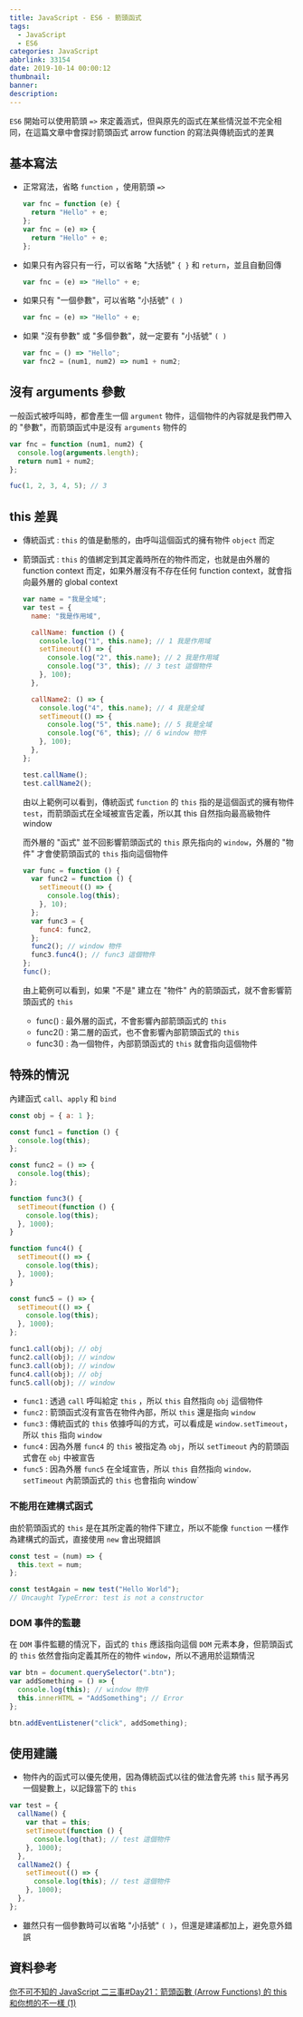 ```yaml
---
title: JavaScript - ES6 - 箭頭函式
tags:
  - JavaScript
  - ES6
categories: JavaScript
abbrlink: 33154
date: 2019-10-14 00:00:12
thumbnail:
banner:
description:
---
```


<!-- @format -->

`ES6` 開始可以使用箭頭 `=>` 來定義涵式，但與原先的函式在某些情況並不完全相同，在這篇文章中會探討箭頭函式 arrow function 的寫法與傳統函式的差異

<!-- more -->

## 基本寫法

- 正常寫法，省略 `function` ，使用箭頭 `=>`

  ```js
  var fnc = function (e) {
    return "Hello" + e;
  };
  var fnc = (e) => {
    return "Hello" + e;
  };
  ```

- 如果只有內容只有一行，可以省略 "大括號" `{ }` 和 `return`，並且自動回傳

  ```js
  var fnc = (e) => "Hello" + e;
  ```

- 如果只有 "一個參數"，可以省略 "小括號" `( )`

  ```js
  var fnc = (e) => "Hello" + e;
  ```

- 如果 "沒有參數" 或 "多個參數"，就一定要有 "小括號" `( )`

  ```js
  var fnc = () => "Hello";
  var fnc2 = (num1, num2) => num1 + num2;
  ```

## 沒有 arguments 參數

一般函式被呼叫時，都會產生一個 `argument` 物件，這個物件的內容就是我們帶入的 "參數"，而箭頭函式中是沒有 `arguments` 物件的

```js
var fnc = function (num1, num2) {
  console.log(arguments.length);
  return num1 + num2;
};

fuc(1, 2, 3, 4, 5); // 3
```

## this 差異

- 傳統函式 : `this` 的值是動態的，由呼叫這個函式的擁有物件 `object` 而定

- 箭頭函式 : `this` 的值綁定到其定義時所在的物件而定，也就是由外層的 function context 而定，如果外層沒有不存在任何 function context，就會指向最外層的 global context

  ```js
  var name = "我是全域";
  var test = {
    name: "我是作用域",

    callName: function () {
      console.log("1", this.name); // 1 我是作用域
      setTimeout(() => {
        console.log("2", this.name); // 2 我是作用域
        console.log("3", this); // 3 test 這個物件
      }, 100);
    },

    callName2: () => {
      console.log("4", this.name); // 4 我是全域
      setTimeout(() => {
        console.log("5", this.name); // 5 我是全域
        console.log("6", this); // 6 window 物件
      }, 100);
    },
  };

  test.callName();
  test.callName2();
  ```

  由以上範例可以看到，傳統函式 `function` 的 `this` 指的是這個函式的擁有物件 `test`，而箭頭函式在全域被宣告定義，所以其 this 自然指向最高級物件 window

  而外層的 "函式" 並不回影響箭頭函式的 `this` 原先指向的 `window`，外層的 "物件" 才會使箭頭函式的 `this` 指向這個物件

  ```js
  var func = function () {
    var func2 = function () {
      setTimeout(() => {
        console.log(this);
      }, 10);
    };
    var func3 = {
      func4: func2,
    };
    func2(); // window 物件
    func3.func4(); // func3 這個物件
  };
  func();
  ```

  由上範例可以看到，如果 "不是" 建立在 "物件" 內的箭頭函式，就不會影響箭頭函式的 `this`

  - func() : 最外層的函式，不會影響內部箭頭函式的 `this`
  - func2() : 第二層的函式，也不會影響內部箭頭函式的 `this`
  - func3() : 為一個物件，內部箭頭函式的 `this` 就會指向這個物件

## 特殊的情況

內建函式 `call`、`apply` 和 `bind`

```js
const obj = { a: 1 };

const func1 = function () {
  console.log(this);
};

const func2 = () => {
  console.log(this);
};

function func3() {
  setTimeout(function () {
    console.log(this);
  }, 1000);
}

function func4() {
  setTimeout(() => {
    console.log(this);
  }, 1000);
}

const func5 = () => {
  setTimeout(() => {
    console.log(this);
  }, 1000);
};

func1.call(obj); // obj
func2.call(obj); // window
func3.call(obj); // window
func4.call(obj); // obj
func5.call(obj); // window
```

- `func1` : 透過 `call` 呼叫給定 `this` ，所以 `this` 自然指向 `obj` 這個物件
- `func2` : 箭頭函式沒有宣告在物件內部，所以 `this` 還是指向 `window`
- `func3` : 傳統函式的 `this` 依據呼叫的方式，可以看成是 `window.setTimeout`，所以 `this` 指向 `window`
- `func4` : 因為外層 `func4` 的 `this` 被指定為 `obj`，所以 `setTimeout` 內的箭頭函式會在 `obj` 中被宣告
- `func5` : 因為外層 `func5` 在全域宣告，所以 `this` 自然指向 `window，setTimeout` 內箭頭函式的 `this` 也會指向 window`

### 不能用在建構式函式

由於箭頭函式的 `this` 是在其所定義的物件下建立，所以不能像 `function` 一樣作為建構式的函式，直接使用 `new` 會出現錯誤

```js
const test = (num) => {
  this.text = num;
};

const testAgain = new test("Hello World");
// Uncaught TypeError: test is not a constructor
```

### DOM 事件的監聽

在 `DOM` 事件監聽的情況下，函式的 `this` 應該指向這個 `DOM` 元素本身，但箭頭函式的 `this` 依然會指向定義其所在的物件 `window`，所以不適用於這類情況

```js
var btn = document.querySelector(".btn");
var addSomething = () => {
  console.log(this); // window 物件
  this.innerHTML = "AddSomething"; // Error
};

btn.addEventListener("click", addSomething);
```

## 使用建議

- 物件內的函式可以優先使用，因為傳統函式以往的做法會先將 `this` 賦予再另一個變數上，以記錄當下的 `this`

```js
var test = {
  callName() {
    var that = this;
    setTimeout(function () {
      console.log(that); // test 這個物件
    }, 1000);
  },
  callName2() {
    setTimeout(() => {
      console.log(this); // test 這個物件
    }, 1000);
  },
};
```

- 雖然只有一個參數時可以省略 "小括號" `( )`，但還是建議都加上，避免意外錯誤

## 資料參考

[你不可不知的 JavaScript 二三事#Day21：箭頭函數 (Arrow Functions) 的 this 和你想的不一樣 (1)](https://ithelp.ithome.com.tw/articles/10207992)
